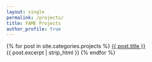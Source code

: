 ```yaml
---
layout: single
permalink: /projects/
title: FAME Projects
author_profile: true
---
```


{% for post in site.categories.projects %}
<a href="{{ post.url }}">{{ post.title }}</a><br>{{ post.excerpt | strip_html }} 
{% endfor %}
